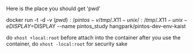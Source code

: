 Here is the place you should get 'pwd'

docker run -t -d -v $(pwd):/pintos -v /tmp/.X11-unix/:/tmp/.X11-unix -e DISPLAY=$DISPLAY --name pintos_study hangpark/pintos-dev-env-kaist




do `xhost +local:root`
before attach into the container
after you use the container,
do `xhost -local:root`
for security sake
